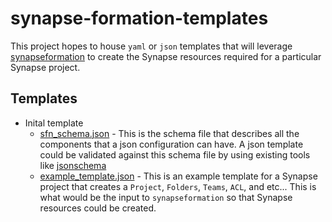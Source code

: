 # synapse-formation-templates

This project hopes to house `yaml` or `json` templates that will leverage [synapseformation](https://github.com/Sage-Bionetworks/synapseformation) to create the Synapse resources required for a particular Synapse project.

## Templates

- Inital template
    - [sfn_schema.json](templates/sfn_schema.json) - This is the schema file that describes all the components that a json configuration can have. A json template could be validated against this schema file by using existing tools like [jsonschema](https://github.com/Julian/jsonschema)
    - [example_template.json](templates/example_template.json) - This is an example template for a Synapse project that creates a `Project`, `Folders`, `Teams`, `ACL`, and etc...  This is what would be the input to `synapseformation` so that Synapse resources could be created.
